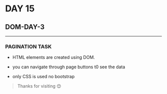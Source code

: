 # DAY 15

## DOM-DAY-3

---

### PAGINATION TASK

- HTML elements are created using DOM.

- you can navigate through page buttons t0 see the data

- only CSS is used no bootstrap

> Thanks for visiting 😊
